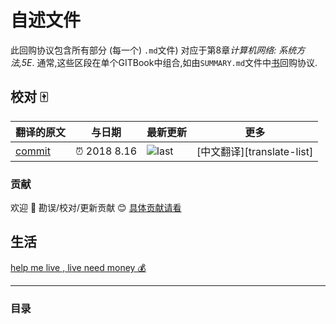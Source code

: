 
# 自述文件

此回购协议包含所有部分 (每一个) `.md`文件) 对应于第8章*计算机网络: 系统方法,5E*. 通常,这些区段在单个GITBook中组合,如由`SUMMARY.md`文件中[书](https://github.com/systemsapproach/book)回购协议. 

## 校对 🀄️

<!-- doc-templite START generated -->
<!-- repo = 'SystemsApproach/security'  -->
<!-- commit = '6a576d7a6d876f809c391dc99eb6bc262b58740c' -->
<!-- time = '2018 8.16' -->
翻译的原文 | 与日期 | 最新更新 | 更多
---|---|---|---
[commit] | ⏰ 2018 8.16 | ![last] | [中文翻译][translate-list]

[last]: https://img.shields.io/github/last-commit/SystemsApproach/security.svg
[commit]: https://github.com/SystemsApproach/security/tree/6a576d7a6d876f809c391dc99eb6bc262b58740c

<!-- doc-templite END generated -->

### 贡献

欢迎 👏 勘误/校对/更新贡献 😊 [具体贡献请看](https://github.com/chinanf-boy/chinese-translate-list#贡献)

## 生活

[help me live , live need money 💰](https://github.com/chinanf-boy/live-need-money)

---

### 目录

<!-- START doctoc -->
<!-- END doctoc -->
